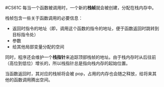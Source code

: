 #CS61C 
每当一个函数被调用时，一个新的**栈帧**就会被创建，分配在栈内存中。

栈帧包含一些关于函数调用的必要信息：
- 返回时指令的地址（即，调用这个函数的指令的地址，便于函数返回时跳转到目标指令处）
- 参数
- 给其他局部变量分配的空间

同时，程序还会维护一个**栈指针**来追踪顶部栈帧的地址。由于栈内存时从后往前（高位到低位）增长的，所以栈指针总是指向栈内存的起始位置。

当函数返回时，其对应的栈帧将会被 pop，占用的内存也会随之释放，给将来其他的函数调用腾出空间。

